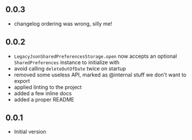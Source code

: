 ## 0.0.3
- changelog ordering was wrong, silly me!

## 0.0.2

- `LegacyJsonSharedPreferencesStorage.open` now accepts an optional `SharedPreferences` instance to initialize with
- avoid calling `deleteOutOfDate` twice on startup
- removed some useless API, marked as @internal stuff we don't want to export
- applied linting to the project
- added a few inline docs
- added a proper README

## 0.0.1

- Initial version
